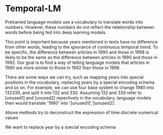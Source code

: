 # Temporal-LM
Pretrained language models use a vocabulary to translate words into numbers. However, these numbers do not reflect the relationship between words before being fed into deep learning models.

This point is important because years mentioned in texts have no difference from other words, leading to the ignorance of continuous temporal trend. To be specific, the difference between articles in 1990 and those in 1998 is likely to be the same as the difference between articles in 1990 and those in 1992. Our goal is to find a way of telling language models that articles in 1990 are more similar to those in 1992 than those in 1998.

There are some ways we can try, such as mapping years into special positions in the vocabulary, replacing years by a special encoding schema and so on. For example, we can use four base system to change 1980 into 132330, and split it into 132 and 330. Assuming 132 and 330 refer to [unused1] and [unused2] repectively in the vocabulary, language models then would translate '1980' into '[unused1]','[unused2]'.

Above methods try to deconstruct the expression of time
discrete numerical values

We want to replace year by a soecial encoding schema 
